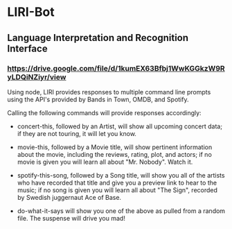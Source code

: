 # LIRI-Bot
## Language Interpretation and Recognition Interface
### https://drive.google.com/file/d/1kumEX63Bfbj1WwKGGkzW9RyLDQiNZiyr/view

Using node, LIRI provides responses to multiple command line prompts using the API's provided by Bands in Town, OMDB, and Spotify.

Calling the following commands will provide responses accordingly:

* concert-this, followed by an Artist, will show all upcoming concert data; if they are not touring, it will let you know.

* movie-this, followed by a Movie title, will show pertinent information about the movie, including the reviews, rating, plot, and actors; if no movie is given you will learn all about "Mr. Nobody".  Watch it.

* spotify-this-song, followed by a Song title, will show you all of the artists who have recorded that title and give you a preview link to hear to the music; if no song is given you will learn all about "The Sign", recorded by Swedish juggernaut Ace of Base.

* do-what-it-says will show you one of the above as pulled from a random file.  The suspense will drive you mad!
